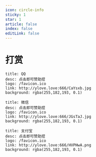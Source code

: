 ```yaml
---
icon: circle-info
sticky: 1
star: 1
article: false
index: false
editLink: false
---
```

# 打赏

  ```component VPCard
  title: QQ
  desc: 点击即可赞助捏
  logo: /favicon.ico
  link: http://ylove.love:666/CaYsxb.jpg
  background: rgba(255,182,193, 0.1)
  ```

  ```component VPCard
  title: 微信
  desc: 点击即可赞助捏
  logo: /favicon.ico
  link: http://ylove.love:666/JGsTaJ.jpg
  background: rgba(255,182,193, 0.1)
  ```

  ```component VPCard
  title: 支付宝
  desc: 点击即可赞助捏
  logo: /favicon.ico
  link: http://ylove.love:666/HVPHwA.png
  background: rgba(255,182,193, 0.1)
  ```